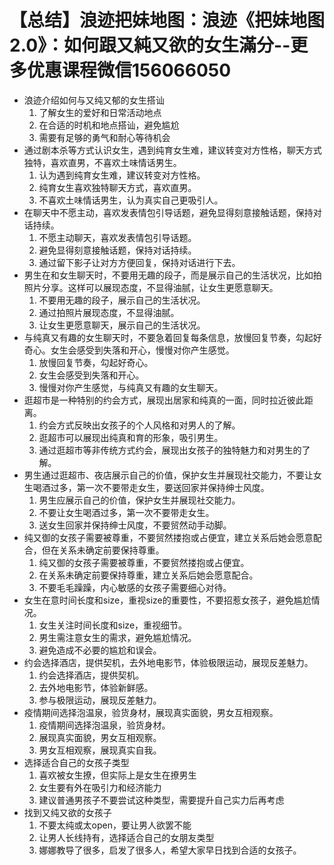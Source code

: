 # 【总结】浪迹把妹地图：浪迹《把妹地图2.0》：如何跟又純又欲的女生滿分--更多优惠课程微信156066050

-   浪迹介绍如何与又纯又郁的女生搭讪
    1.  了解女生的爱好和日常活动地点
    2.  在合适的时机和地点搭讪，避免尴尬
    3.  需要有足够的勇气和耐心等待机会
-   通过剧本杀等方式认识女生，遇到纯育女生难，建议转变对方性格，聊天方式独特，喜欢直男，不喜欢土味情话男生。
    1.  认为遇到纯育女生难，建议转变对方性格。
    2.  纯育女生喜欢独特聊天方式，喜欢直男。
    3.  不喜欢土味情话男生，认为真实自己更吸引人。
-   在聊天中不愿主动，喜欢发表情包引导话题，避免显得刻意接触话题，保持对话持续。
    1.  不愿主动聊天，喜欢发表情包引导话题。
    2.  避免显得刻意接触话题，保持对话持续。
    3.  通过留下影子让对方方便回复，保持对话进行下去。
-   男生在和女生聊天时，不要用无趣的段子，而是展示自己的生活状况，比如拍照片分享。这样可以展现态度，不显得油腻，让女生更愿意聊天。
    1.  不要用无趣的段子，展示自己的生活状况。
    2.  通过拍照片展现态度，不显得油腻。
    3.  让女生更愿意聊天，展示自己的生活状况。
-   与纯真又有趣的女生聊天时，不要急着回复每条信息，放慢回复节奏，勾起好奇心。女生会感受到失落和开心，慢慢对你产生感觉。
    1.  放慢回复节奏，勾起好奇心。
    2.  女生会感受到失落和开心。
    3.  慢慢对你产生感觉，与纯真又有趣的女生聊天。
-   逛超市是一种特别的约会方式，展现出居家和纯真的一面，同时拉近彼此距离。
    1.  约会方式反映出女孩子的个人风格和对男人的了解。
    2.  逛超市可以展现出纯真和育的形象，吸引男生。
    3.  通过逛超市等非传统方式约会，展现出女孩子的独特魅力和对男生的了解。
-   男生通过逛超市、夜店展示自己的价值，保护女生并展现社交能力，不要让女生喝酒过多，第一次不要带走女生，要送回家并保持绅士风度。
    1.  男生应展示自己的价值，保护女生并展现社交能力。
    2.  不要让女生喝酒过多，第一次不要带走女生。
    3.  送女生回家并保持绅士风度，不要贸然动手动脚。
-   纯又御的女孩子需要被尊重，不要贸然搂抱或占便宜，建立关系后她会愿意配合，但在关系未确定前要保持尊重。
    1.  纯又御的女孩子需要被尊重，不要贸然搂抱或占便宜。
    2.  在关系未确定前要保持尊重，建立关系后她会愿意配合。
    3.  不要毛毛躁躁，内心敏感的女孩子需要细心对待。
-   女生在意时间长度和size，重视size的重要性，不要招惹女孩子，避免尴尬情况。
    1.  女生关注时间长度和size，重视细节。
    2.  男生需注意女生的需求，避免尴尬情况。
    3.  避免造成不必要的尴尬和误会。
-   约会选择酒店，提供契机，去外地电影节，体验极限运动，展现反差魅力。
    1.  约会选择酒店，提供契机。
    2.  去外地电影节，体验新鲜感。
    3.  参与极限运动，展现反差魅力。
-   疫情期间选择泡温泉，验货身材，展现真实面貌，男女互相观察。
    1.  疫情期间选择泡温泉，验货身材。
    2.  展现真实面貌，男女互相观察。
    3.  男女互相观察，展现真实自我。
-   选择适合自己的女孩子类型
    1.  喜欢被女生撩，但实际上是女生在撩男生
    2.  女生要有外在吸引力和经济能力
    3.  建议普通男孩子不要尝试这种类型，需要提升自己实力后再考虑
-   找到又纯又欲的女孩子
    1.  不要太纯或太open，要让男人欲罢不能
    2.  让男人长线持有，选择适合自己的女朋友类型
    3.  娜娜教导了很多，启发了很多人，希望大家早日找到合适的女孩子。